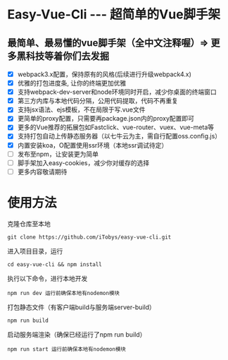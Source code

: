 # Easy-Vue-Cli --- 超简单的Vue脚手架
## 最简单、最易懂的vue脚手架（全中文注释喔）=> 更多黑科技等着你们去发掘
- [x] webpack3.x配置，保持原有的风格(后续进行升级webpack4.x)
- [x] 优雅的打包进度条, 让你的终端更加优雅
- [x] 支持webpack-dev-server和node环境同时开启，减少你桌面的终端窗口
- [x] 第三方内库与本地代码分隔，公用代码提取，代码不再重复
- [x] 支持jsx语法、ejs模板，不在局限于写.vue文件
- [x] 更简单的proxy配置，只需要再package.json内的proxy配置即可
- [x] 更多的Vue推荐的拓展包如Fastclick、vue-router、vuex、vue-meta等
- [x] 支持打包自动上传静态服务器（以七牛云为主，需自行配置oss.config.js）
- [x] 内置安装koa，O配置使用ssr环境（本地ssr调试待定）
- [ ] 发布至npm，让安装更为简单
- [ ] 脚手架加入easy-cookies，减少你对缓存的选择
- [ ] 更多内容敬请期待
# 使用方法
克隆仓库至本地
```
git clone https://github.com/iTobys/easy-vue-cli.git
```
进入项目目录，运行
```
cd easy-vue-cli && npm install
```
执行以下命令，进行本地开发
```
npm run dev 运行前确保本地有nodemon模块
```
打包静态文件（有客户端build与服务端server-build）
```
npm run build
```
启动服务端渲染（确保已经运行了npm run build）
```
npm run start 运行前确保本地有nodemon模块
```
